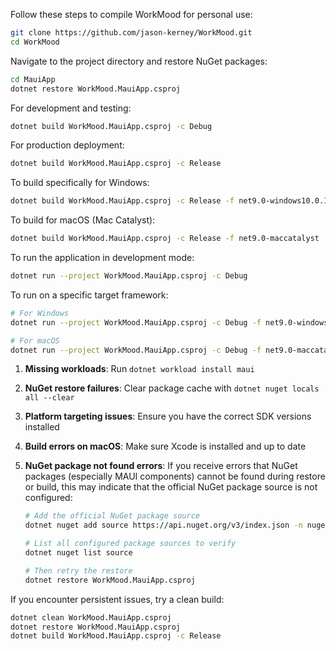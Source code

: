 <!-- (dl (section-meta Building the Application)) -->

Follow these steps to compile WorkMood for personal use:

<!-- (dl (# Clone the Repository)) -->

```bash
git clone https://github.com/jason-kerney/WorkMood.git
cd WorkMood
```

<!-- (dl (# Restore Dependencies)) -->

Navigate to the project directory and restore NuGet packages:

```bash
cd MauiApp
dotnet restore WorkMood.MauiApp.csproj
```

<!-- (dl (# Build Configuration)) -->

<!-- (dl (## Debug Build)) -->

For development and testing:

```bash
dotnet build WorkMood.MauiApp.csproj -c Debug
```

<!-- (dl (## Release Build)) -->

For production deployment:

```bash
dotnet build WorkMood.MauiApp.csproj -c Release
```

<!-- (dl (# Platform-Specific Builds)) -->

<!-- (dl (## Windows Build)) -->

To build specifically for Windows:

```bash
dotnet build WorkMood.MauiApp.csproj -c Release -f net9.0-windows10.0.19041.0
```

<!-- (dl (## macOS Build)) -->

To build for macOS (Mac Catalyst):

```bash
dotnet build WorkMood.MauiApp.csproj -c Release -f net9.0-maccatalyst
```

<!-- (dl (# Running the Application)) -->

<!-- (dl (## Development Mode)) -->

To run the application in development mode:

```bash
dotnet run --project WorkMood.MauiApp.csproj -c Debug
```

<!-- (dl (## Specific Framework)) -->

To run on a specific target framework:

```bash
# For Windows
dotnet run --project WorkMood.MauiApp.csproj -c Debug -f net9.0-windows10.0.19041.0

# For macOS
dotnet run --project WorkMood.MauiApp.csproj -c Debug -f net9.0-maccatalyst
```

<!-- (dl (# Build Troubleshooting)) -->

<!-- (dl (## Common Issues)) -->

1. **Missing workloads**: Run `dotnet workload install maui`
2. **NuGet restore failures**: Clear package cache with `dotnet nuget locals all --clear`
3. **Platform targeting issues**: Ensure you have the correct SDK versions installed
4. **Build errors on macOS**: Make sure Xcode is installed and up to date
5. **NuGet package not found errors**: If you receive errors that NuGet packages (especially MAUI components) cannot be found during restore or build, this may indicate that the official NuGet package source is not configured:

   ```bash
   # Add the official NuGet package source
   dotnet nuget add source https://api.nuget.org/v3/index.json -n nuget.org
   
   # List all configured package sources to verify
   dotnet nuget list source
   
   # Then retry the restore
   dotnet restore WorkMood.MauiApp.csproj
   ```

<!-- (dl (## Clean Build)) -->

If you encounter persistent issues, try a clean build:

```bash
dotnet clean WorkMood.MauiApp.csproj
dotnet restore WorkMood.MauiApp.csproj
dotnet build WorkMood.MauiApp.csproj -c Release
```